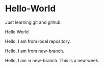 # Hello-World

Just learning git and github

Hello World

Hello, I am from local repository.

Hello, I am from new-branch.

Hello, I am in new-branch. This is a new week.
